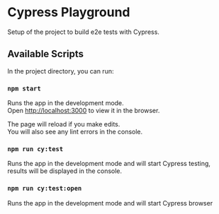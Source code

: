 # Cypress Playground

Setup of the project to build e2e tests with Cypress.

## Available Scripts

In the project directory, you can run:

### `npm start`

Runs the app in the development mode.\
Open [http://localhost:3000](http://localhost:3000) to view it in the browser.

The page will reload if you make edits.\
You will also see any lint errors in the console.

### `npm run cy:test`

Runs the app in the development mode and will start Cypress testing, results will
be displayed in the console.

### `npm run cy:test:open`

Runs the app in the development mode and will start Cypress browser
